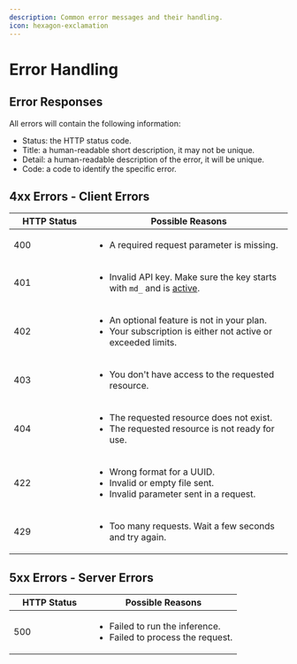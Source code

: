 ```yaml
---
description: Common error messages and their handling.
icon: hexagon-exclamation
---
```


# Error Handling

## Error Responses

All errors will contain the following information:

* Status: the HTTP status code.
* Title: a human-readable short description, it may not be unique.
* Detail: a human-readable description of the error, it will be unique.
* Code: a code to identify the specific error.

## 4xx Errors - Client Errors

<table><thead><tr><th width="130">HTTP Status</th><th>Possible Reasons</th></tr></thead><tbody><tr><td>400</td><td><ul><li>A required request parameter is missing.</li></ul></td></tr><tr><td>401</td><td><ul><li>Invalid API key. Make sure the key starts with <code>md_</code> and is <a href="api-keys.md">active</a>.</li></ul></td></tr><tr><td>402</td><td><ul><li>An optional feature is not in your plan.</li><li>Your subscription is either not active or exceeded limits.</li></ul></td></tr><tr><td>403</td><td><ul><li>You don't have access to the requested resource.</li></ul></td></tr><tr><td>404</td><td><ul><li>The requested resource does not exist.</li><li>The requested resource is not ready for use.</li></ul></td></tr><tr><td>422</td><td><ul><li>Wrong format for a UUID.</li><li>Invalid or empty file sent.</li><li>Invalid parameter sent in a request.</li></ul></td></tr><tr><td>429</td><td><ul><li>Too many requests. Wait a few seconds and try again.</li></ul></td></tr></tbody></table>

## 5xx Errors - Server Errors

<table><thead><tr><th width="130">HTTP Status</th><th>Possible Reasons</th></tr></thead><tbody><tr><td>500</td><td><ul><li>Failed to run the inference.</li><li>Failed to process the request.</li></ul></td></tr></tbody></table>
